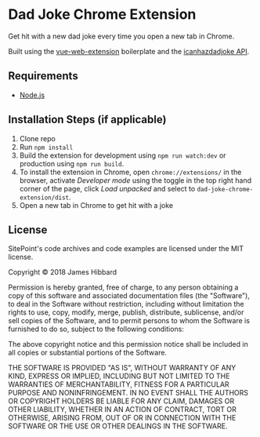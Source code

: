 # Dad Joke Chrome Extension

Get hit with a new dad joke every time you open a new tab in Chrome.

Built using the [vue-web-extension](https://github.com/Kocal/vue-web-extension) boilerplate and the [icanhazdadjoke API](https://icanhazdadjoke.com/api).

## Requirements

* [Node.js](http://nodejs.org/)

## Installation Steps (if applicable)

1. Clone repo
2. Run `npm install`
3. Build the extension for development using `npm run watch:dev` or production using `npm run build`.
4. To install the extension in Chrome, open `chrome://extensions/` in the browser, activate _Developer mode_ using the toggle in the top right hand corner of the page, click _Load unpacked_ and select to `dad-joke-chrome-extension/dist`.
5. Open a new tab in Chrome to get hit with a joke

## License

SitePoint's code archives and code examples are licensed under the MIT license.

Copyright © 2018 James Hibbard

Permission is hereby granted, free of charge, to any person obtaining a copy of this software and associated documentation files (the "Software"), to deal in the Software without restriction, including without limitation the rights to use, copy, modify, merge, publish, distribute, sublicense, and/or sell copies of the Software, and to permit persons to whom the Software is furnished to do so, subject to the following conditions:

The above copyright notice and this permission notice shall be included in all copies or substantial portions of the Software.

THE SOFTWARE IS PROVIDED "AS IS", WITHOUT WARRANTY OF ANY KIND, EXPRESS OR IMPLIED, INCLUDING BUT NOT LIMITED TO THE WARRANTIES OF MERCHANTABILITY, FITNESS FOR A PARTICULAR PURPOSE AND NONINFRINGEMENT. IN NO EVENT SHALL THE AUTHORS OR COPYRIGHT HOLDERS BE LIABLE FOR ANY CLAIM, DAMAGES OR OTHER LIABILITY, WHETHER IN AN ACTION OF CONTRACT, TORT OR OTHERWISE, ARISING FROM, OUT OF OR IN CONNECTION WITH THE SOFTWARE OR THE USE OR OTHER DEALINGS IN THE SOFTWARE.

